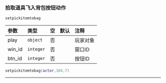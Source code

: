 ### 拾取道具飞入背包按钮动作

`setpickitemtobag`

| 参数   | 类型      | 空   | 默认 | 注释     |
| :----- | :-------- | :--- | :--- | :------- |
| play   | `object`  | 否   |      | 玩家对象 |
| win_id | `integer` | 否   |      | 窗口ID   |
| btn_id | `integer` | 否   |      | 按钮ID   |

```lua
setpickitemtobag(actor,104,7)
```

------------

